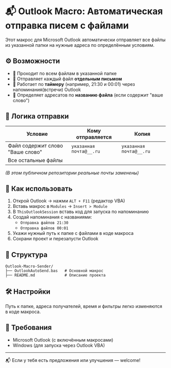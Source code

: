 # 📬 Outlook Macro: Автоматическая отправка писем с файлами

Этот макрос для Microsoft Outlook автоматически отправляет все файлы из указанной папки на нужные адреса по определённым условиям.

## ⚙️ Возможности

- 📁 Проходит по всем файлам в указанной папке
- 📧 Отправляет каждый файл **отдельным письмом**
- 🔄 Работает по **таймеру** (например, 21:30 и 00:01) через напоминания(встречи) Outlook
- 🧠 Определяет адресатов по **названию файла** (если содержит "ваше слово")

## 💼 Логика отправки

| Условие                          | Кому отправляется                        | Копия                         |
|----------------------------------|------------------------------------------|-------------------------------|
| Файл содержит слово "Ваше слово"       | `указанная почта@__.ru`            | `указанная почта@__.ru`       |
| Все остальные файлы              

*(В этом публичном репозитории реальные почты заменены)*

## 📌 Как использовать

1. Открой Outlook → нажми `ALT + F11` (редактор VBA)
2. Вставь макрос в `Modules` → `Insert > Module`
3. В `ThisOutlookSession` вставь код для запуска по напоминанию
4. Создай напоминания с названиями:
   - `Отправка файлов 21:30`
   - `Отправка файлов 00:01`
5. Укажи нужный путь к папке с файлами в коде макроса
6. Сохрани проект и перезапусти Outlook

## 📂 Структура

```
Outlook-Macro-Sender/
├── OutlookAutoSend.bas   # Основной макрос
├── README.md             # Описание проекта
```

## 🛠️ Настройки

Путь к папке, адреса получателей, время и фильтры легко изменяются в коде макроса.

## 🧠 Требования

- Microsoft Outlook (с включённым макросами)
- Windows (для запуска через Outlook VBA)

---

📬 Если у тебя есть предложения или улучшения — welcome!
